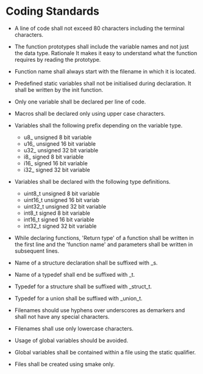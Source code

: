 # Coding Standards

+ A line of code shall not exceed 80 characters including the
  terminal characters.

+ The function prototypes shall include the variable names and not
  just the data type.  Rationale It makes it easy to understand what
  the function requires by reading the prototype.

+ Function name shall always start with the filename in which it
  is located.

+ Predefined static variables shall not be initialised during
  declaration. It shall be written by the init function.

+ Only one variable shall be declared per line of code.

+ Macros shall be declared only using upper case characters.

+ Variables shall the following prefix depending on the variable
  type.

  + u8_ unsigned 8 bit variable
  + u16_ unsigned 16 bit variable
  + u32_ unsigned 32 bit variable
  + i8_ signed 8 bit variable
  + i16_ signed 16 bit variable
  + i32_ signed 32 bit variable

+ Variables shall be declared with the following type definitions.

  + uint8_t unsigned 8 bit variable
  + uint16_t unsigned 16 bit variab
  + uint32_t unsigned 32 bit variable
  + int8_t signed 8 bit variable
  + int16_t signed 16 bit variable
  + int32_t signed 32 bit variable

+ While declaring functions, 'Return type' of a function shall be
  written in the first line and the 'function name' and parameters
  shall be written in subsequent lines.

+ Name of a structure declaration shall be suffixed with _s.

+ Name of a typedef shall end be suffixed with _t.

+ Typedef for a structure shall be suffixed with _struct_t.

+ Typedef for a union shall be suffixed with _union_t.

+ Filenames should use hyphens over underscores as demarkers and
  shall not have any special characters.

+ Filenames shall use only lowercase characters.

+ Usage of global variables should be avoided.

+ Global variables shall be contained within a file using the
  static qualifier.

+ Files shall be created using smake only.

